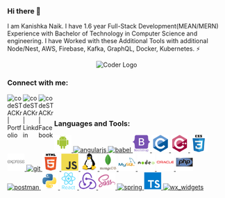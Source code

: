 ### Hi there 👋

I am Kanishka Naik. I have 1.6 year Full-Stack Development(MEAN/MERN) Experience with  Bachelor of Technology in Computer Science and engineering. I have Worked with these Additional Tools with additional Node/Nest, AWS, Firebase, Kafka, GraphQL, Docker, Kubernetes. ⚡ 

<p align="center">
<a  target="blank"><img src="https://user-images.githubusercontent.com/39029787/152688522-8eb6898e-63e3-476d-b902-9e65a65f359d.png" width="320" alt="Coder Logo" /></a>
</p>


<h3 align="left">Connect with me:</h3>


<a href="https://twitter.com/kanishk85020332" target="_blank">
  <img align="left" alt="codeSTACKr | Portfolio" width="36px" src="https://img.icons8.com/color/48/000000/twitter--v2.png" />
</a>

<a href="https://www.linkedin.com/in/kanishka-naik-6b5180191" target="_blank">
  <img align="left" alt="codeSTACKr | Linkdin" width="36px" src="https://img.icons8.com/fluent/48/000000/linkedin.png" />
</a>

<a href="https://www.facebook.com/kanishkabc.kanishk/" target="_blank">
  <img align="left" alt="codeSTACKr | Facebook" width="36px" src="https://img.icons8.com/fluent/48/000000/facebook-new.png" />
</a>

<!--

<a href="https://tarunaggarwal.tk" target="_blank">
    <img align="left" alt="codeSTACKr | Portfolio" width="36px" src="https://img.icons8.com/fluent/48/000000/portfolio.png" />
</a>
-->

<br /><br />

<h3 align="left">Languages and Tools:</h3>
<p align="left"> <a href="https://developer.android.com" target="_blank"> <img src="https://raw.githubusercontent.com/devicons/devicon/master/icons/android/android-original-wordmark.svg" alt="android" width="40" height="40"/> </a> <a href="https://angular.io" target="_blank"> <img src="https://user-images.githubusercontent.com/39029787/152689611-a0b1b574-b468-4e3c-b1c8-7467e004d35e.png" alt="angularjs" width="40" height="40"/> </a> <a href="https://babeljs.io/" target="_blank"> <img src="https://www.vectorlogo.zone/logos/babeljs/babeljs-icon.svg" alt="babel" width="40" height="40"/> </a> <a href="https://getbootstrap.com" target="_blank"> <img src="https://raw.githubusercontent.com/devicons/devicon/master/icons/bootstrap/bootstrap-plain-wordmark.svg" alt="bootstrap" width="40" height="40"/> </a> <a href="https://www.cprogramming.com/" target="_blank"> <img src="https://raw.githubusercontent.com/devicons/devicon/master/icons/c/c-original.svg" alt="c" width="40" height="40"/> </a> <a href="https://www.w3schools.com/cpp/" target="_blank"> <img src="https://raw.githubusercontent.com/devicons/devicon/master/icons/cplusplus/cplusplus-original.svg" alt="cplusplus" width="40" height="40"/> </a> <a href="https://www.w3schools.com/css/" target="_blank"> <img src="https://raw.githubusercontent.com/devicons/devicon/master/icons/css3/css3-original-wordmark.svg" alt="css3" width="40" height="40"/> </a>   <a href="https://expressjs.com" target="_blank"> <img src="https://raw.githubusercontent.com/devicons/devicon/master/icons/express/express-original-wordmark.svg" alt="express" width="40" height="40"/> </a>  <a href="https://git-scm.com/" target="_blank"> <img src="https://www.vectorlogo.zone/logos/git-scm/git-scm-icon.svg" alt="git" width="40" height="40"/> </a> <a href="https://www.w3.org/html/" target="_blank"> <img src="https://raw.githubusercontent.com/devicons/devicon/master/icons/html5/html5-original-wordmark.svg" alt="html5" width="40" height="40"/> </a>  <a href="https://developer.mozilla.org/en-US/docs/Web/JavaScript" target="_blank"> <img src="https://raw.githubusercontent.com/devicons/devicon/master/icons/javascript/javascript-original.svg" alt="javascript" width="40" height="40"/> </a> <a href="https://www.linux.org/" target="_blank"> <img src="https://raw.githubusercontent.com/devicons/devicon/master/icons/linux/linux-original.svg" alt="linux" width="40" height="40"/> </a> <a href="https://www.mongodb.com/" target="_blank"> <img src="https://raw.githubusercontent.com/devicons/devicon/master/icons/mongodb/mongodb-original-wordmark.svg" alt="mongodb" width="40" height="40"/> </a>  <a href="https://www.mysql.com/" target="_blank"> <img src="https://raw.githubusercontent.com/devicons/devicon/master/icons/mysql/mysql-original-wordmark.svg" alt="mysql" width="40" height="40"/> </a> <a href="https://nodejs.org" target="_blank"> <img src="https://raw.githubusercontent.com/devicons/devicon/master/icons/nodejs/nodejs-original-wordmark.svg" alt="nodejs" width="40" height="40"/> </a> <a href="https://www.oracle.com/" target="_blank"> <img src="https://raw.githubusercontent.com/devicons/devicon/master/icons/oracle/oracle-original.svg" alt="oracle" width="40" height="40"/> </a> <a href="https://www.php.net" target="_blank"> <img src="https://raw.githubusercontent.com/devicons/devicon/master/icons/php/php-original.svg" alt="php" width="40" height="40"/> </a> <a href="https://postman.com" target="_blank"> <img src="https://www.vectorlogo.zone/logos/getpostman/getpostman-icon.svg" alt="postman" width="40" height="40"/> </a> <a href="https://www.python.org" target="_blank"> <img src="https://raw.githubusercontent.com/devicons/devicon/master/icons/python/python-original.svg" alt="python" width="40" height="40"/> </a> <a href="https://reactjs.org/" target="_blank"> <img src="https://raw.githubusercontent.com/devicons/devicon/master/icons/react/react-original-wordmark.svg" alt="react" width="40" height="40"/> </a> <a href="https://redux.js.org" target="_blank"> <img src="https://raw.githubusercontent.com/devicons/devicon/master/icons/redux/redux-original.svg" alt="redux" width="40" height="40"/> </a> <a href="https://sass-lang.com" target="_blank"> <img src="https://raw.githubusercontent.com/devicons/devicon/master/icons/sass/sass-original.svg" alt="sass" width="40" height="40"/> </a> <a href="https://spring.io/" target="_blank"> <img src="https://www.vectorlogo.zone/logos/springio/springio-icon.svg" alt="spring" width="40" height="40"/> </a> <a href="https://www.typescriptlang.org/" target="_blank"> <img src="https://raw.githubusercontent.com/devicons/devicon/master/icons/typescript/typescript-original.svg" alt="typescript" width="40" height="40"/> </a> <a href="https://www.wxwidgets.org/" target="_blank"> <img src="https://upload.wikimedia.org/wikipedia/commons/b/bb/WxWidgets.svg" alt="wx_widgets" width="40" height="40"/> </a> </p>



<!--
**iamkanishka/iamkanishka** is a ✨ _special_ ✨ repository because its `README.md` (this file) appears on your GitHub profile.

I am Kanishka Naik. I have strong media and communication professional with a Master in computer Application focused in Computer Science and engineering. I am an experienced developer skilled in C++, Java, Full Stack Development, MERN, Javascript and its frameworks. My activities are much beyond my stream of education. ⚡ I am involved in a lot of organizational works in college related to clubs, hackathons, fests and workshops and helped in building many communities from scratch.

Full Stack Developer with 6+ years of hands-on experience designing, developing, and implementing applications and solutions using a range of technologies and programming languages.Seeking to leverage broad development experience and hands-on technical expertise in a challenging role as a Full-stack Developer.

Here are some ideas to get you started:

- 🔭 I’m currently working on ...
- 🌱 I’m currently learning ...
- 👯 I’m looking to collaborate on ...
- 🤔 I’m looking for help with ...
- 💬 Ask me about ...
- 📫 How to reach me: ...
- 😄 Pronouns: ...
- ⚡ Fun fact: ...
-->
